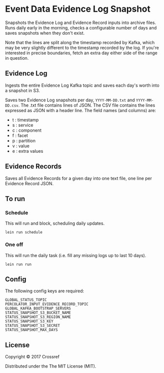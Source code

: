 # Event Data Evidence Log Snapshot

Snapshots the Evidence Log and Evidence Record inputs into archive files. Runs daily early in the morning, checks a configurable number of days and saves snapshots when they don't exist.

Note that the lines are split along the timestamp recorded by Kafka, which may be very slightly different to the timestamp recorded by the log. If you're interested in precise boundaries, fetch an extra day either side of the range in question.

## Evidence Log

Ingests the entire Evidence Log Kafka topic and saves each day's worth into a snapshot in S3.

Saves two Evidence Log snapshots per day, `YYYY-MM-DD.txt` and `YYYY-MM-DD.csv`. The .txt file contains lines of JSON. The CSV file contains the lines expressed as JSON with a header line. The field names (and columns) are:

 - t : timestamp
 - s : service
 - c : component
 - f : facet
 - p : partition
 - v : value
 - e : extra values

## Evidence Records

Saves all Evidence Records for a given day into one text file, one line per Evidence Record JSON.

## To run

### Schedule

This will run and block, scheduling daily updates.

    lein run schedule

### One off

This will run the daily task (i.e. fill any missing logs up to last 10 days).

    lein run run

## Config

The following config keys are required:

    GLOBAL_STATUS_TOPIC
    PERCOLATOR_INPUT_EVIDENCE_RECORD_TOPIC
    GLOBAL_KAFKA_BOOTSTRAP_SERVERS
    STATUS_SNAPSHOT_S3_BUCKET_NAME
    STATUS_SNAPSHOT_S3_REGION_NAME
    STATUS_SNAPSHOT_S3_KEY
    STATUS_SNAPSHOT_S3_SECRET
    STATUS_SNAPSHOT_MAX_DAYS

## License

Copyright © 2017 Crossref

Distributed under the The MIT License (MIT).
